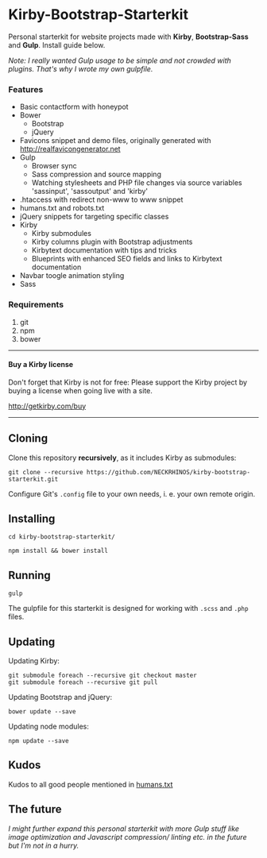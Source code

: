 # Kirby-Bootstrap-Starterkit

Personal starterkit for website projects made with **Kirby**, **Bootstrap-Sass** and **Gulp**. Install guide below.

*Note: I really wanted Gulp usage to be simple and not crowded with plugins. That's why I wrote my own gulpfile.*

### Features

- Basic contactform with honeypot
- Bower
    - Bootstrap
    - jQuery
- Favicons snippet and demo files, originally generated with http://realfavicongenerator.net
- Gulp
    - Browser sync
    - Sass compression and source mapping
    - Watching stylesheets and PHP file changes via source variables 'sassinput', 'sassoutput' and 'kirby'
- .htaccess with redirect non-www to www snippet
- humans.txt and robots.txt
- jQuery snippets for targeting specific classes
- Kirby
    - Kirby submodules
    - Kirby columns plugin with Bootstrap adjustments
    - Kirbytext documentation with tips and tricks
    - Blueprints with enhanced SEO fields and links to Kirbytext documentation
- Navbar toogle animation styling
- Sass

### Requirements

1. git
2. npm
3. bower

****

#### Buy a Kirby license

Don't forget that Kirby is not for free: Please support the Kirby project by buying a license when going live with a site.

http://getkirby.com/buy

****

## Cloning

Clone this repository **recursively**, as it includes Kirby as submodules:

    git clone --recursive https://github.com/NECKRHINOS/kirby-bootstrap-starterkit.git

Configure Git's ```.config``` file to your own needs, i. e. your own remote origin.

## Installing

    cd kirby-bootstrap-starterkit/

    npm install && bower install

## Running

    gulp

The gulpfile for this starterkit is designed for working with ```.scss``` and ```.php``` files.

## Updating

Updating Kirby:

    git submodule foreach --recursive git checkout master
    git submodule foreach --recursive git pull

Updating Bootstrap and jQuery:

    bower update --save

Updating node modules:

    npm update --save

## Kudos

Kudos to all good people mentioned in [humans.txt](https://github.com/NECKRHINOS/kirby-bootstrap-starterkit/blob/master/humans.txt)

## The future

*I might further expand this personal starterkit with more Gulp stuff like image optimization and Javascript compression/ linting etc. in the future but I'm not in a hurry.*
